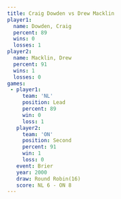 ```yaml
---
title: Craig Dowden vs Drew Macklin
player1:             
  name: Dowden, Craig
  percent: 89        
  wins: 0            
  losses: 1          
player2:             
  name: Macklin, Drew
  percent: 91        
  wins: 1            
  losses: 0          
games:
 - player1:        
     team: 'NL'    
     position: Lead
     percent: 89   
     win: 0        
     loss: 1       
   player2:          
     team: 'ON'      
     position: Second
     percent: 91     
     win: 1          
     loss: 0         
   event: Brier         
   year: 2000           
   draw: Round Robin(16)
   score: NL 6 - ON 8   
---
```

